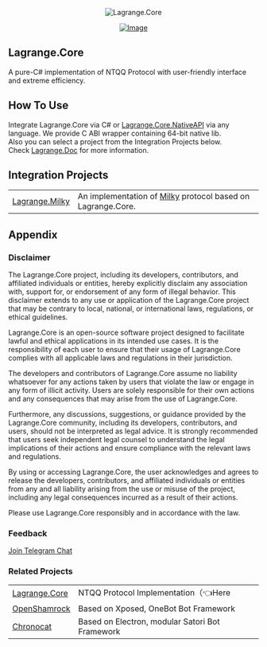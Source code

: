 <div align="center">

![Lagrange.Core](https://socialify.git.ci/KonataDev/Lagrange.Core/image?description=1&descriptionEditable=An%20Implementation%20of%20NTQQ%20Protocol%2C%20with%20Pure%20C%23%2CDerived%20from%20Konata.Core&font=Jost&forks=1&issues=1&logo=https%3A%2F%2Fstatic.live.moe%2Flagrange.jpg&name=1&pattern=Diagonal%20Stripes&pulls=1&stargazers=1&theme=Auto)

[![Image](https://trendshift.io/api/badge/repositories/3486)](https://trendshift.io/repositories/3486)

</div>

## Lagrange.Core

A pure-C# implementation of NTQQ Protocol with user-friendly interface and extreme efficiency.

## How To Use

Integrate Lagrange.Core via C# or [Lagrange.Core.NativeAPI](https://lagrangedev.github.io/Lagrange.Doc/v2/Lagrange.Core.NativeAPI/) via any language. We provide C ABI wrapper containing 64-bit native lib.  
Also you can select a project from the Integration Projects below.  
Check [Lagrange.Doc](https://lagrangedev.github.io/Lagrange.Doc/v2/) for more information.

## Integration Projects

<table>
<tr>
  <td><a href="https://lagrangedev.github.io/Lagrange.Doc/v2/Lagrange.Milky/">Lagrange.Milky</a></td>
  <td>An implementation of <a href="https://milky.ntqqrev.org">Milky</a>  protocol based on Lagrange.Core.</td>
</tr>
</table>

## Appendix

### Disclaimer

The Lagrange.Core project, including its developers, contributors, and affiliated individuals or entities, hereby explicitly disclaim any association with, support for, or endorsement of any form of illegal behavior. This disclaimer extends to any use or application of the Lagrange.Core project that may be contrary to local, national, or international laws, regulations, or ethical guidelines.

Lagrange.Core is an open-source software project designed to facilitate lawful and ethical applications in its intended use cases. It is the responsibility of each user to ensure that their usage of Lagrange.Core complies with all applicable laws and regulations in their jurisdiction.

The developers and contributors of Lagrange.Core assume no liability whatsoever for any actions taken by users that violate the law or engage in any form of illicit activity. Users are solely responsible for their own actions and any consequences that may arise from the use of Lagrange.Core.

Furthermore, any discussions, suggestions, or guidance provided by the Lagrange.Core community, including its developers, contributors, and users, should not be interpreted as legal advice. It is strongly recommended that users seek independent legal counsel to understand the legal implications of their actions and ensure compliance with the relevant laws and regulations.

By using or accessing Lagrange.Core, the user acknowledges and agrees to release the developers, contributors, and affiliated individuals or entities from any and all liability arising from the use or misuse of the project, including any legal consequences incurred as a result of their actions.

Please use Lagrange.Core responsibly and in accordance with the law.

### Feedback

[Join Telegram Chat](https://t.me/+6HNTeJO0JqtlNmRl)

### Related Projects

<table>
<tr>
  <td><a href="https://github.com/LagrangeDev/Lagrange.Core">Lagrange.Core</a></td>
  <td>NTQQ Protocol Implementation（👈Here</td>
</tr>
<tr>
  <td><a href="https://github.com/whitechi73/OpenShamrock">OpenShamrock</a></td>
  <td>Based on Xposed, OneBot Bot Framework</td>
</tr>
<tr>
  <td><a href="https://github.com/chrononeko/chronocat">Chronocat</a></td>
  <td>Based on Electron, modular Satori Bot Framework</td>
</tr>
</table>